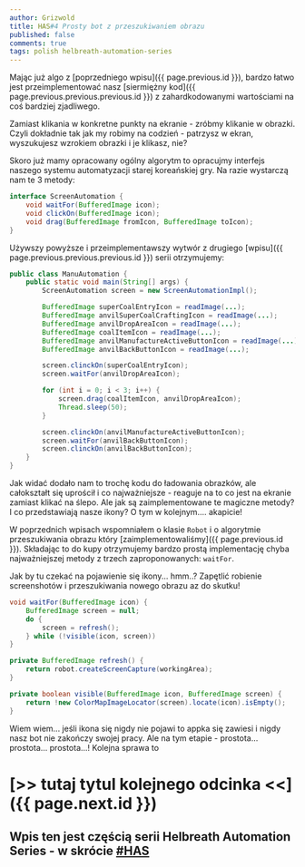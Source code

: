 ```yaml
---
author: Grizwold
title: HAS#4 Prosty bot z przeszukiwaniem obrazu
published: false
comments: true
tags: polish helbreath-automation-series
---
```


Mając już algo z [poprzedniego wpisu]({{ page.previous.id }}), bardzo łatwo jest przeimplementować nasz 
[siermiężny kod]({{ page.previous.previous.previous.id }}) z zahardkodowanymi wartościami na coś bardziej zjadliwego.

Zamiast klikania w konkretne punkty na ekranie - zróbmy klikanie w obrazki. Czyli dokładnie tak jak my robimy na codzień - 
patrzysz w ekran, wyszukujesz wzrokiem obrazki i je klikasz, nie? 

Skoro już mamy opracowany ogólny algorytm to opracujmy interfejs naszego systemu automatyzacji starej koreańskiej gry. 
Na razie wystarczą nam te 3 metody:

```java
interface ScreenAutomation {
    void waitFor(BufferedImage icon);
    void clickOn(BufferedImage icon);
    void drag(BufferedImage fromIcon, BufferedImage toIcon);
}
```

Używszy powyższe i przeimplementawszy wytwór z drugiego [wpisu]({{ page.previous.previous.previous.id }}) serii otrzymujemy:

```java
public class ManuAutomation {
    public static void main(String[] args) {
        ScreenAutomation screen = new ScreenAutomationImpl();

        BufferedImage superCoalEntryIcon = readImage(...);
        BufferedImage anvilSuperCoalCraftingIcon = readImage(...);
        BufferedImage anvilDropAreaIcon = readImage(...);
        BufferedImage coalItemIcon = readImage(...);
        BufferedImage anvilManufactureActiveButtonIcon = readImage(...);
        BufferedImage anvilBackButtonIcon = readImage(...);

        screen.clinckOn(superCoalEntryIcon);
        screen.waitFor(anvilDropAreaIcon);

        for (int i = 0; i < 3; i++) {
            screen.drag(coalItemIcon, anvilDropAreaIcon);
            Thread.sleep(50);
        }

        screen.clinckOn(anvilManufactureActiveButtonIcon);
        screen.waitFor(anvilBackButtonIcon);
        screen.clinckOn(anvilBackButtonIcon);
    }
}
```

Jak widać dodało nam to trochę kodu do ładowania obrazków, ale całokształt się uprościł i co najważniejsze - reaguje na 
to co jest na ekranie zamiast klikać na ślepo. Ale jak są zaimplementowane te magiczne metody? I co przedstawiają nasze ikony? 
O tym w kolejnym.... akapicie!

W poprzednich wpisach wspomniałem o klasie `Robot` i o algorytmie przeszukiwania obrazu który [zaimplementowaliśmy]({{ page.previous.id }}).
Składając to do kupy otrzymujemy bardzo prostą implementację chyba najważniejszej metody z trzech zaproponowanych: `waitFor`.

Jak by tu czekać na pojawienie się ikony... hmm..? Zapętlić robienie screenshotów i przeszukiwania nowego obrazu az do skutku!

```java
void waitFor(BufferedImage icon) {
    BufferedImage screen = null;
    do {
        screen = refresh();
    } while (!visible(icon, screen))
}

private BufferedImage refresh() {
    return robot.createScreenCapture(workingArea);
}

private boolean visible(BufferedImage icon, BufferedImage screen) {
    return !new ColorMapImageLocator(screen).locate(icon).isEmpty();
}
```

Wiem wiem... jeśli ikona się nigdy nie pojawi to appka się zawiesi i nigdy nasz bot nie zakończy swojej pracy. Ale na 
tym etapie - prostota... prostota... prostota...! Kolejna sprawa to 

# [>> tutaj tytul kolejnego odcinka <<]({{ page.next.id }}) 
## Wpis ten jest częścią serii Helbreath Automation Series - w skrócie <a href="/tags#helbreath-automation-series">#HAS</a>
